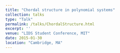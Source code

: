 ```yaml
---
title: "Chordal structure in polynomial systems"
collection: talks
type: "Talk"
permalink: /talks/ChordalStructure.html
excerpt: ''
venue: "LIDS Student Conference, MIT"
date: 2015-01-30
location: "Cambridge, MA"
---
```

